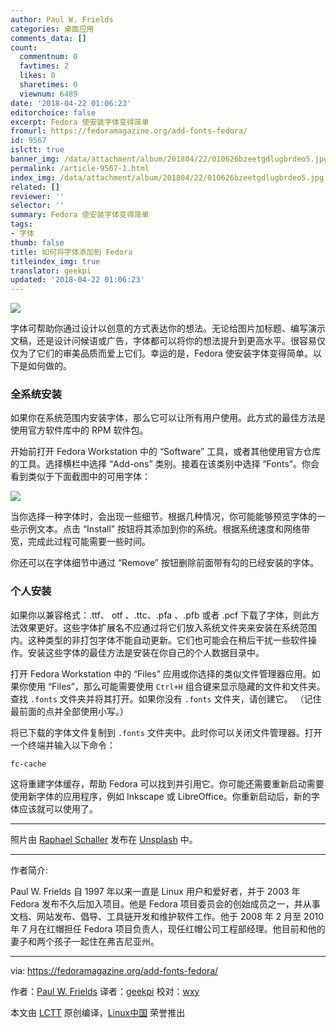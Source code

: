 ```yaml
---
author: Paul W. Frields
categories: 桌面应用
comments_data: []
count:
  commentnum: 0
  favtimes: 2
  likes: 0
  sharetimes: 0
  viewnum: 6489
date: '2018-04-22 01:06:23'
editorchoice: false
excerpt: Fedora 使安装字体变得简单
fromurl: https://fedoramagazine.org/add-fonts-fedora/
id: 9567
islctt: true
banner_img: /data/attachment/album/201804/22/010626bzeetgdlugbrdeo5.jpg
permalink: /article-9567-1.html
index_img: /data/attachment/album/201804/22/010626bzeetgdlugbrdeo5.jpg.thumb.jpg
related: []
reviewer: ''
selector: ''
summary: Fedora 使安装字体变得简单
tags:
- 字体
thumb: false
title: 如何将字体添加到 Fedora
titleindex_img: true
translator: geekpi
updated: '2018-04-22 01:06:23'
---
```


![](/data/attachment/album/201804/22/010626bzeetgdlugbrdeo5.jpg)


字体可帮助你通过设计以创意的方式表达你的想法。无论给图片加标题、编写演示文稿，还是设计问候语或广告，字体都可以将你的想法提升到更高水平。很容易仅仅为了它们的审美品质而爱上它们。幸运的是，Fedora 使安装字体变得简单。以下是如何做的。


### 全系统安装


如果你在系统范围内安装字体，那么它可以让所有用户使用。此方式的最佳方法是使用官方软件库中的 RPM 软件包。


开始前打开 Fedora Workstation 中的 “Software” 工具，或者其他使用官方仓库的工具。选择横栏中选择 “Add-ons” 类别。接着在该类别中选择 “Fonts”。你会看到类似于下面截图中的可用字体：


[![](/data/attachment/album/201804/22/010627tolldveg9pe08d3e.png)](https://fedoramagazine.org/wp-content/uploads/2017/11/Software-fonts.png)


当你选择一种字体时，会出现一些细节。根据几种情况，你可能能够预览字体的一些示例文本。点击 “Install” 按钮将其添加到你的系统。根据系统速度和网络带宽，完成此过程可能需要一些时间。


你还可以在字体细节中通过 “Remove” 按钮删除前面带有勾的已经安装的字体。


### 个人安装


如果你以兼容格式：.ttf、 otf 、.ttc、.pfa 、.pfb 或者 .pcf 下载了字体，则此方法效果更好。这些字体扩展名不应通过将它们放入系统文件夹来安装在系统范围内。这种类型的非打包字体不能自动更新。它们也可能会在稍后干扰一些软件操作。安装这些字体的最佳方法是安装在你自己的个人数据目录中。


打开 Fedora Workstation 中的 “Files” 应用或你选择的类似文件管理器应用。如果你使用 “Files”，那么可能需要使用 `Ctrl+H` 组合键来显示隐藏的文件和文件夹。查找 `.fonts` 文件夹并将其打开。如果你没有 `.fonts` 文件夹，请创建它。 （记住最前面的点并全部使用小写。）


将已下载的字体文件复制到 `.fonts` 文件夹中。此时你可以关闭文件管理器。打开一个终端并输入以下命令：



```
fc-cache

```

这将重建字体缓存，帮助 Fedora 可以找到并引用它。你可能还需要重新启动需要使用新字体的应用程序，例如 Inkscape 或 LibreOffice。你重新启动后，新的字体应该就可以使用了。




---


照片由 [Raphael Schaller](https://unsplash.com/photos/GkinCd2enIY?utm_source=unsplash&utm_medium=referral&utm_content=creditCopyText) 发布在 [Unsplash](https://unsplash.com/search/photos/fonts?utm_source=unsplash&utm_medium=referral&utm_content=creditCopyText) 中。




---


作者简介:


Paul W. Frields 自 1997 年以来一直是 Linux 用户和爱好者，并于 2003 年 Fedora 发布不久后加入项目。他是 Fedora 项目委员会的创始成员之一，并从事文档、网站发布、倡导、工具链开发和维护软件工作。他于 2008 年 2 月至 2010 年 7 月在红帽担任 Fedora 项目负责人，现任红帽公司工程部经理。他目前和他的妻子和两个孩子一起住在弗吉尼亚州。




---


via: <https://fedoramagazine.org/add-fonts-fedora/>


作者：[Paul W. Frields](https://fedoramagazine.org/author/pfrields/) 译者：[geekpi](https://github.com/geekpi) 校对：[wxy](https://github.com/wxy)


本文由 [LCTT](https://github.com/LCTT/TranslateProject) 原创编译，[Linux中国](https://linux.cn/) 荣誉推出
